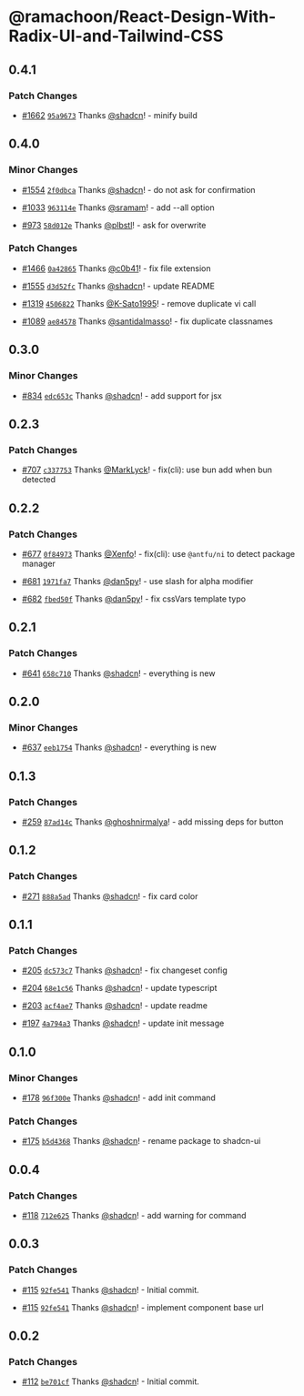 # @ramachoon/React-Design-With-Radix-UI-and-Tailwind-CSS

## 0.4.1

### Patch Changes

- [#1662](https://github.com/shadcn-ui/ui/pull/1662) [`95a9673`](https://github.com/shadcn-ui/ui/commit/95a9673b1ec6a1954d941d35624ad2cd93faccc4) Thanks [@shadcn](https://github.com/shadcn)! - minify build

## 0.4.0

### Minor Changes

- [#1554](https://github.com/shadcn-ui/ui/pull/1554) [`2f0dbca`](https://github.com/shadcn-ui/ui/commit/2f0dbca22180507c20088f595613481adcfb51ed) Thanks [@shadcn](https://github.com/shadcn)! - do not ask for confirmation

- [#1033](https://github.com/shadcn-ui/ui/pull/1033) [`963114e`](https://github.com/shadcn-ui/ui/commit/963114e118a2263f4ee449cc07b0f6f7e5104bc1) Thanks [@sramam](https://github.com/sramam)! - add --all option

- [#973](https://github.com/shadcn-ui/ui/pull/973) [`58d012e`](https://github.com/shadcn-ui/ui/commit/58d012e342d2563b4c43ed2ac18879a6d5044980) Thanks [@plbstl](https://github.com/plbstl)! - ask for overwrite

### Patch Changes

- [#1466](https://github.com/shadcn-ui/ui/pull/1466) [`0a42865`](https://github.com/shadcn-ui/ui/commit/0a4286500ee06289eccde8fe9257c169b47dbc93) Thanks [@c0b41](https://github.com/c0b41)! - fix file extension

- [#1555](https://github.com/shadcn-ui/ui/pull/1555) [`d3d52fc`](https://github.com/shadcn-ui/ui/commit/d3d52fc68723a895ddad99e1f5c9420d981d3387) Thanks [@shadcn](https://github.com/shadcn)! - update README

- [#1319](https://github.com/shadcn-ui/ui/pull/1319) [`4506822`](https://github.com/shadcn-ui/ui/commit/450682238922bf025ff919f0a84147894710fb71) Thanks [@K-Sato1995](https://github.com/K-Sato1995)! - remove duplicate vi call

- [#1089](https://github.com/shadcn-ui/ui/pull/1089) [`ae84578`](https://github.com/shadcn-ui/ui/commit/ae845788f688d60f0e8ac020e16a4bd357978baf) Thanks [@santidalmasso](https://github.com/santidalmasso)! - fix duplicate classnames

## 0.3.0

### Minor Changes

- [#834](https://github.com/ramachoon/React-Design-With-Radix-UI-and-Tailwind-CSS/pull/834) [`edc653c`](https://github.com/ramachoon/React-Design-With-Radix-UI-and-Tailwind-CSS/commit/edc653c01e6d4d5a51f3e414f2aeeb77af758257) Thanks [@shadcn](https://github.com/shadcn)! - add support for jsx

## 0.2.3

### Patch Changes

- [#707](https://github.com/ramachoon/React-Design-With-Radix-UI-and-Tailwind-CSS/pull/707) [`c337753`](https://github.com/ramachoon/React-Design-With-Radix-UI-and-Tailwind-CSS/commit/c3377530f43baa95c9e41cce7c07b1a4db1e3ee6) Thanks [@MarkLyck](https://github.com/MarkLyck)! - fix(cli): use bun add when bun detected

## 0.2.2

### Patch Changes

- [#677](https://github.com/ramachoon/React-Design-With-Radix-UI-and-Tailwind-CSS/pull/677) [`0f84973`](https://github.com/ramachoon/React-Design-With-Radix-UI-and-Tailwind-CSS/commit/0f84973b4d779d16efe3877b9206ea908261ed8f) Thanks [@Xenfo](https://github.com/Xenfo)! - fix(cli): use `@antfu/ni` to detect package manager

- [#681](https://github.com/ramachoon/React-Design-With-Radix-UI-and-Tailwind-CSS/pull/681) [`1971fa7`](https://github.com/ramachoon/React-Design-With-Radix-UI-and-Tailwind-CSS/commit/1971fa7511a22354a9acda12391b55517a261668) Thanks [@dan5py](https://github.com/dan5py)! - use slash for alpha modifier

- [#682](https://github.com/ramachoon/React-Design-With-Radix-UI-and-Tailwind-CSS/pull/682) [`fbed50f`](https://github.com/ramachoon/React-Design-With-Radix-UI-and-Tailwind-CSS/commit/fbed50f4e8d4fc8a4736c2a80b5c61c9b3f5e05a) Thanks [@dan5py](https://github.com/dan5py)! - fix cssVars template typo

## 0.2.1

### Patch Changes

- [#641](https://github.com/ramachoon/React-Design-With-Radix-UI-and-Tailwind-CSS/pull/641) [`658c710`](https://github.com/ramachoon/React-Design-With-Radix-UI-and-Tailwind-CSS/commit/658c710bced7b827a0d32dbcda03a4136961dff1) Thanks [@shadcn](https://github.com/shadcn)! - everything is new

## 0.2.0

### Minor Changes

- [#637](https://github.com/ramachoon/React-Design-With-Radix-UI-and-Tailwind-CSS/pull/637) [`eeb1754`](https://github.com/ramachoon/React-Design-With-Radix-UI-and-Tailwind-CSS/commit/eeb17545a16824e11d09149a5ecab9fca570c448) Thanks [@shadcn](https://github.com/shadcn)! - everything is new

## 0.1.3

### Patch Changes

- [#259](https://github.com/ramachoon/React-Design-With-Radix-UI-and-Tailwind-CSS/pull/259) [`87ad14c`](https://github.com/ramachoon/React-Design-With-Radix-UI-and-Tailwind-CSS/commit/87ad14cb2a27ee2d1000344cbe5f8f4fdbfc939a) Thanks [@ghoshnirmalya](https://github.com/ghoshnirmalya)! - add missing deps for button

## 0.1.2

### Patch Changes

- [#271](https://github.com/ramachoon/React-Design-With-Radix-UI-and-Tailwind-CSS/pull/271) [`888a5ad`](https://github.com/ramachoon/React-Design-With-Radix-UI-and-Tailwind-CSS/commit/888a5ad6f602371a27cc88a2573993d5818e745c) Thanks [@shadcn](https://github.com/shadcn)! - fix card color

## 0.1.1

### Patch Changes

- [#205](https://github.com/ramachoon/React-Design-With-Radix-UI-and-Tailwind-CSS/pull/205) [`dc573c7`](https://github.com/ramachoon/React-Design-With-Radix-UI-and-Tailwind-CSS/commit/dc573c7e9ecf73a9a8f53320bc4f5db17d7bd2b3) Thanks [@shadcn](https://github.com/shadcn)! - fix changeset config

- [#204](https://github.com/ramachoon/React-Design-With-Radix-UI-and-Tailwind-CSS/pull/204) [`68e1c56`](https://github.com/ramachoon/React-Design-With-Radix-UI-and-Tailwind-CSS/commit/68e1c5624a35edb3c38e5f739acf3387fdca541c) Thanks [@shadcn](https://github.com/shadcn)! - update typescript

- [#203](https://github.com/ramachoon/React-Design-With-Radix-UI-and-Tailwind-CSS/pull/203) [`acf4ae7`](https://github.com/ramachoon/React-Design-With-Radix-UI-and-Tailwind-CSS/commit/acf4ae79cb734671a5b5c227b5009f38b59e3f19) Thanks [@shadcn](https://github.com/shadcn)! - update readme

- [#197](https://github.com/ramachoon/React-Design-With-Radix-UI-and-Tailwind-CSS/pull/197) [`4a794a3`](https://github.com/ramachoon/React-Design-With-Radix-UI-and-Tailwind-CSS/commit/4a794a354f3e03b76cba32049971afc2f6986080) Thanks [@shadcn](https://github.com/shadcn)! - update init message

## 0.1.0

### Minor Changes

- [#178](https://github.com/ramachoon/React-Design-With-Radix-UI-and-Tailwind-CSS/pull/178) [`96f300e`](https://github.com/ramachoon/React-Design-With-Radix-UI-and-Tailwind-CSS/commit/96f300ea7471de9de9d433114d010d8fef2c8bae) Thanks [@shadcn](https://github.com/shadcn)! - add init command

### Patch Changes

- [#175](https://github.com/ramachoon/React-Design-With-Radix-UI-and-Tailwind-CSS/pull/175) [`b5d4368`](https://github.com/ramachoon/React-Design-With-Radix-UI-and-Tailwind-CSS/commit/b5d43688b975eb66b95b71af0396d07f94dde247) Thanks [@shadcn](https://github.com/shadcn)! - rename package to shadcn-ui

## 0.0.4

### Patch Changes

- [#118](https://github.com/ramachoon/React-Design-With-Radix-UI-and-Tailwind-CSS/pull/118) [`712e625`](https://github.com/ramachoon/React-Design-With-Radix-UI-and-Tailwind-CSS/commit/712e625d485a0d7ac77fea4d5077d9ec7a33c513) Thanks [@shadcn](https://github.com/shadcn)! - add warning for command

## 0.0.3

### Patch Changes

- [#115](https://github.com/ramachoon/React-Design-With-Radix-UI-and-Tailwind-CSS/pull/115) [`92fe541`](https://github.com/ramachoon/React-Design-With-Radix-UI-and-Tailwind-CSS/commit/92fe54184b5e9b5ac7259829436d7786a52606b3) Thanks [@shadcn](https://github.com/shadcn)! - Initial commit.

- [#115](https://github.com/ramachoon/React-Design-With-Radix-UI-and-Tailwind-CSS/pull/115) [`92fe541`](https://github.com/ramachoon/React-Design-With-Radix-UI-and-Tailwind-CSS/commit/92fe54184b5e9b5ac7259829436d7786a52606b3) Thanks [@shadcn](https://github.com/shadcn)! - implement component base url

## 0.0.2

### Patch Changes

- [#112](https://github.com/ramachoon/React-Design-With-Radix-UI-and-Tailwind-CSS/pull/112) [`be701cf`](https://github.com/ramachoon/React-Design-With-Radix-UI-and-Tailwind-CSS/commit/be701cf139e0acc0ced3e161d246f7b2b53dccbe) Thanks [@shadcn](https://github.com/shadcn)! - Initial commit.
